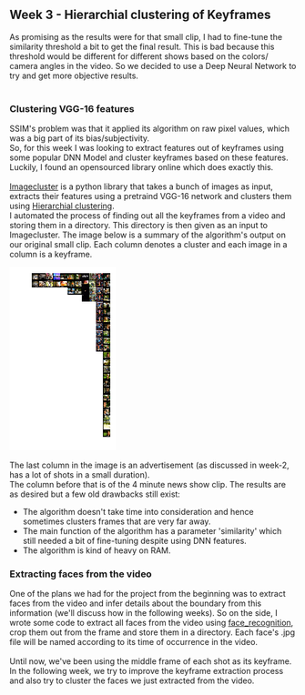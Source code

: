 ## Week 3 - Hierarchial clustering of Keyframes
As promising as the results were for that small clip, I had to fine-tune the similarity threshold a bit to get the final result. This is bad because this threshold would be different for different shows based on the colors/ camera angles in the video. So we decided to use a Deep Neural Network to try and get more objective results.<br><br>

### Clustering VGG-16 features

SSIM's problem was that it applied its algorithm on raw pixel values, which was a big part of its bias/subjectivity.<br>
So, for this week I was looking to extract features out of keyframes using some popular DNN Model and cluster keyframes based on these features. Luckily, I found an opensourced library online which does exactly this.<br><br><a href="https://github.com/elcorto/imagecluster">Imagecluster</a> is a python library that takes a bunch of images as input, extracts their features using a pretraind VGG-16 network and clusters them using <a href="https://en.wikipedia.org/wiki/Hierarchical_clustering">Hierarchial clustering</a>.<br>I automated the process of finding out all the keyframes from a video and storing them in a directory. This directory is then given as an input to Imagecluster. The image below is a summary of the algorithm's output on our original small clip. Each column denotes a cluster and each image in a column is a keyframe.

![Clustered keyframes](week3-1.png)

The last column in the image is an advertisement (as discussed in week-2, has a lot of shots in a small duration). <br>The column before that is of the 4 minute news show clip. The results are as desired but a few old drawbacks still exist:
* The algorithm doesn't take time into consideration and hence sometimes clusters frames that are very far away.
* The main function of the algorithm has a parameter 'similarity' which still needed a bit of fine-tuning despite using DNN features.
* The algorithm is kind of heavy on RAM.

### Extracting faces from the video
One of the plans we had for the project from the beginning was to extract faces from the video and infer details about the boundary from this information (we'll discuss how in the following weeks). So on the side, I wrote some code to extract all faces from the video using <a href="https://github.com/ageitgey/face_recognition">face_recognition</a>, crop them out from the frame and store them in a directory. Each face's .jpg file will be named according to its time of occurrence in the video. 
<br><br>
Until now, we've been using the middle frame of each shot as its keyframe. In the following week, we try to improve the keyframe extraction process and also try to cluster the faces we just extracted from the video.